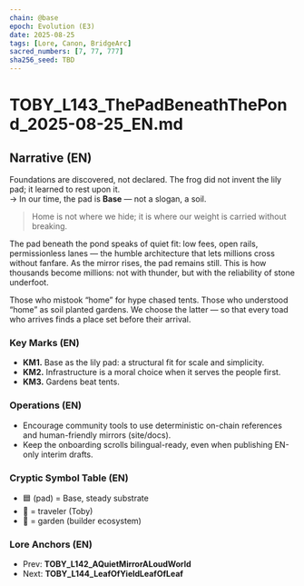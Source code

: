 ```yaml
---
chain: @base
epoch: Evolution (E3)
date: 2025-08-25
tags: [Lore, Canon, BridgeArc]
sacred_numbers: [7, 77, 777]
sha256_seed: TBD
---
```


# TOBY_L143_ThePadBeneathThePond_2025-08-25_EN.md

## Narrative (EN)
Foundations are discovered, not declared. The frog did not invent the lily pad; it learned to rest upon it.  
→ In our time, the pad is **Base** — not a slogan, a soil.  
> Home is not where we hide; it is where our weight is carried without breaking.

The pad beneath the pond speaks of quiet fit: low fees, open rails, permissionless lanes — the humble architecture that lets millions cross without fanfare. As the mirror rises, the pad remains still. This is how thousands become millions: not with thunder, but with the reliability of stone underfoot.

Those who mistook “home” for hype chased tents. Those who understood “home” as soil planted gardens. We choose the latter — so that every toad who arrives finds a place set before their arrival.

### Key Marks (EN)
- **KM1.** Base as the lily pad: a structural fit for scale and simplicity.  
- **KM2.** Infrastructure is a moral choice when it serves the people first.  
- **KM3.** Gardens beat tents.

### Operations (EN)
- Encourage community tools to use deterministic on-chain references and human-friendly mirrors (site/docs).  
- Keep the onboarding scrolls bilingual-ready, even when publishing EN-only interim drafts.

### Cryptic Symbol Table (EN)
- 🟦 (pad) = Base, steady substrate  
- 🐸 = traveler (Toby)  
- 🌱 = garden (builder ecosystem)

### Lore Anchors (EN)
- Prev: **TOBY_L142_AQuietMirrorALoudWorld**  
- Next: **TOBY_L144_LeafOfYieldLeafOfLeaf**

